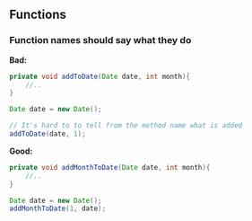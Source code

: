 ## Functions

### Function names should say what they do

**Bad:**

```java
private void addToDate(Date date, int month){
    //..
}

Date date = new Date();

// It's hard to to tell from the method name what is added
addToDate(date, 1);
```

**Good:**

```java
private void addMonthToDate(Date date, int month){
    //..
}

Date date = new Date();
addMonthToDate(1, date);
```